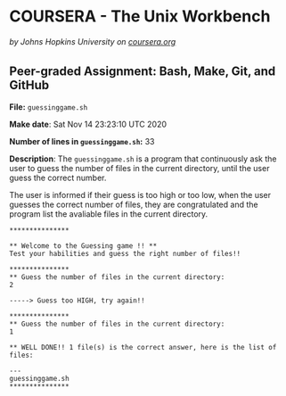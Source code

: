 
# COURSERA - The Unix Workbench
###### by Johns Hopkins University on [coursera.org](https://www.coursera.org/)
## Peer-graded Assignment: Bash, Make, Git, and GitHub


**File:** `guessinggame.sh`

**Make date**: Sat Nov 14 23:23:10 UTC 2020

**Number of lines in `guessinggame.sh`:** 33

**Description**: The `guessinggame.sh` is a program that continuously ask the user to guess the number of files in the current directory, until the user guess the correct number.

The user is informed if their guess is too high or too low, when the user guesses the correct number of files, they are congratulated and the program list the avaliable files in the current directory.

```
***************

** Welcome to the Guessing game !! **
Test your habilities and guess the right number of files!!

***************
** Guess the number of files in the current directory:
2

-----> Guess too HIGH, try again!!

***************
** Guess the number of files in the current directory:
1

** WELL DONE!! 1 file(s) is the correct answer, here is the list of files:

---
guessinggame.sh
***************
``` 
